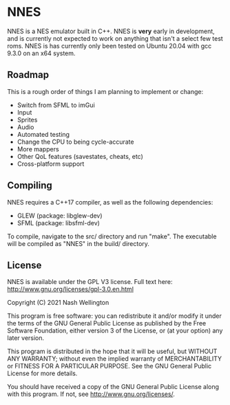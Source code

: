 # NNES
NNES is a NES emulator built in C++.
NNES is **very** early in development, and is currently not expected to work on anything that isn't a select few test roms.
NNES is has currently only been tested on Ubuntu 20.04 with gcc 9.3.0 on an x64 system.

## Roadmap
This is a rough order of things I am planning to implement or change:
* Switch from SFML to imGui
* Input
* Sprites
* Audio
* Automated testing
* Change the CPU to being cycle-accurate
* More mappers
* Other QoL features (savestates, cheats, etc)
* Cross-platform support

## Compiling
NNES requires a C++17 compiler, as well as the following dependencies:
* GLEW (package: libglew-dev)
* SFML (package: libsfml-dev)

To compile, navigate to the src/ directory and run "make". The executable will be compiled as "NNES" in the build/ directory.

## License

NNES is available under the GPL V3 license.  Full text here: <http://www.gnu.org/licenses/gpl-3.0.en.html>

Copyright (C) 2021 Nash Wellington

This program is free software: you can redistribute it and/or modify
it under the terms of the GNU General Public License as published by
the Free Software Foundation, either version 3 of the License, or
(at your option) any later version.

This program is distributed in the hope that it will be useful,
but WITHOUT ANY WARRANTY; without even the implied warranty of
MERCHANTABILITY or FITNESS FOR A PARTICULAR PURPOSE.  See the
GNU General Public License for more details.

You should have received a copy of the GNU General Public License
along with this program.  If not, see <http://www.gnu.org/licenses/>.